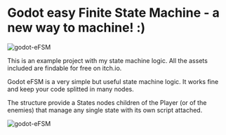 # Godot easy Finite State Machine - a new way to machine! :)

<img src="https://i.ibb.co/dGbP2VF/efsm.png" alt="godot-eFSM" />



This is an example project with my state machine logic. All the assets included are findable for free on itch.io.

Godot eFSM is a very simple but useful state machine logic. It works fine and keep your code splitted in many nodes.

The structure provide a States nodes children of the Player (or of the enemies) that manage any single state with its own script attached.



<img src="https://i.ibb.co/wwR3BSj/Schermata-2021-11-18-alle-18-57-42.png"
     alt="godot-eFSM" />
